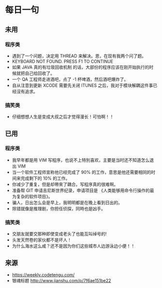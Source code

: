 # 每日一句
## 未用
### 程序类
* 遇到了一个问题，决定用 THREAD 来解决。恩，在现有我两个问了题。
* KEYBOARD NOT FOUND. PRESS F1 TO CONTINUE
* 如果 JAVA 真的有垃圾回收机制 的话，大部份的程序应该在刚开始执行的时候就把自己给回收了。
* 一个 QA 工程师走进酒吧，点了 -1 杯啤酒，然后酒吧爆炸了。
* 自从注意到更新 XCODE 需要先关闭 ITUNES 之后，我对于模块解耦这件事已经沒有追求。  

### 搞笑类
* 仔细想想人生是变成大叔之后才觉得漫长！可怕啊！！


## 已用
### 程序类
* 我早年都是用 VIM 写程序，也说不上特別喜欢，主要是当时还不知道怎么退出 VIM
* 当一个软件工程师宣称他已经完成了 90% 的工作，意思是他还需要相同的时间来完成剩下的 10% 的工作。
* 你减少了重复，但是却帶來了耦合。写程序真的很难啊。
* 准备帮 GIT 申请吉尼斯世界纪录，申请项目是 《人类能够用命令行操作的最为复杂的软件项目》。
* 骗人，日出怎么会是早上，我明明都是在晚上看到日出的。
* 除错就像是推理剧，你担任侦探，同時也是凶手。


### 搞笑类
* 交朋友就要交那种即使变成老头了也能互叫绰号的!
* 头发天然卷的家伙都不是坏人！
* 为什么海水这么咸？还不是因为你们这些城市人边游泳边小便！！


## 来源
* https://weekly.codetengu.com/
* 银魂标题 http://www.jianshu.com/p/7f6ae151be22